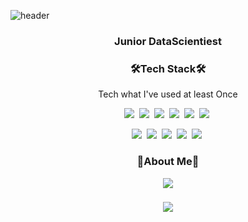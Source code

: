 ![header](https://capsule-render.vercel.app/api?type=slice&color=auto&height=300&section=header&text=PPANGPPANG&fontSize=90)
<h3 align="center"> Junior DataScientiest </h> 

<h3 align="center"> 🛠Tech Stack🛠 </h3> 

<p align="center"> Tech what I've used at least Once </p> 
<p align="center">
<img src="https://img.shields.io/badge/Python-3766AB?style=flat-square&logo=Python&logoColor=white"/></a>&nbsp 
<img src="https://img.shields.io/badge/pandas-150458?style=flat-square&logo=pandas&logoColor=white"/></a>&nbsp 
<img src="https://img.shields.io/badge/NumPy-013243?style=flat-square&logo=NumPy&logoColor=white"/></a>&nbsp  
<img src="https://img.shields.io/badge/PyTorch-EE4C2C?style=flat-square&logo=PyTorch&logoColor=white"/></a>&nbsp 
<img src="https://img.shields.io/badge/TensorFlow-FF6F00?style=flat-square&logo=TensorFlow&logoColor=white"/></a>&nbsp 
<img src="https://img.shields.io/badge/RStudio-75AADB?style=flat-square&logo=RStudio&logoColor=white"/></a>&nbsp </p>

<p align="center"> 
<img src="https://img.shields.io/badge/scikit-learn-F7931E?style=flat-square&logo=scikit-learn&logoColor=white"/></a>&nbsp 
<img src="https://img.shields.io/badge/Streamlit-FF4B4B?style=flat-square&logo=Streamlit&logoColor=white"/></a>&nbsp 
<img src="https://img.shields.io/badge/Tableau-E97627?style=flat-square&logo=Tableau&logoColor=white"/></a>&nbsp 
<img src="https://img.shields.io/badge/Figma-F24E1E?style=flat-square&logo=Figma&logoColor=white"/></a>&nbsp 
<img src="https://img.shields.io/badge/Jupyter-F37626?style=flat-square&logo=Jupyter&logoColor=white"/></a>&nbsp </p> 


<h3 align="center"> 🥟About Me🥟 </h3> 
<p align="center">
  <a href="https://heliotrope-composer-6a6.notion.site/Hwanki-Han-7002c82e35134977af1ddb79c01a241d">
    <img 
        src="http://img.shields.io/badge/Notion-000000?style=flat&logo=Notion&link=https://heliotrope-composer-6a6.notion.site/Hwanki-Han-7002c82e35134977af1ddb79c01a241d"
        style="height : auto; margin-left : 10px; margin-right : 10px;"/>
  </a></p> 
<h3 align="center"> <img src="https://ghchart.rshah.org/219138/PpangPpang93"/> </h3> 
